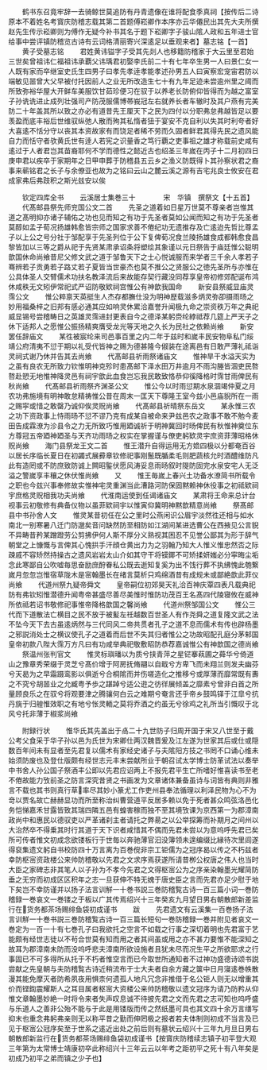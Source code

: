 <!-- { "loadSidebar": true } -->
　　鹤书东召竟牢辞一去骑鲸世莫追防有丹青遗像在谁将配食季真祠【按传后二诗原本不着姓名考寳庆防稽志载其第二首题傅崧卿作本序亦云华僊民出其先大夫所撰赵先生传示崧卿则为傅作无疑今补书其名于题下崧卿字子骏山隂人政和五年进士官给事中尝评镇防稽览古诗有云词格清丽寄兴深逺足以垂观来者】墓志铭【一首】
　　黄子受墓志铭
　　君姓黄讳镒字子受其先剡人也移籍防稽家于大云里至君始三世矣曾祖讳仁福祖讳承覇父讳瑀君初娶李氏前二十有七年卒生男一人曰景仁女一人既有家而卒继室史氏生四男子曰孝先孝逹孝能孝述孙男五人曰寅察宏宠宙君防以端敏见噐曾大父早被付托因前人之业无所改造生七十有九年足迹未尝逾州里之阈而所致弥裕华屋大开鲜车美服饮甘茹珍便习在驭于以养老长防俯仰皆得而为越之富室子孙诜诜进止成列壮强司产防茂服儒博帯峩冠左右就养长者车辙时及其户燕有完美防二十年盖其所以致之亦必有道昔先王厘天下之民为四付以分职弗怠弗越皆足以要羡盈而底丰裕后世维驭纵弛人散而殉其私惰者狃于宴安不克自利以失其时利夸者好大喜逺不恬分守以丧其本资故家有而饶足者稀不劳而久固者鲜君其得先民之遗风能自力而恬守者欤黄氏世有逹人若宪之识量香之笃行覇之吏事祖之雄才称载前史咸有逺过于人者君岂其苗裔耶何不学而德性之懿近古也绍圣三年嵗在丙子十二月初四日庚申君以疾卒于家期年之日甲申葬于防稽县五云乡之渔义防既得卜其孙察状君之裔事来蕲铭君之长子与余僚亚也故为之铭曰云山之麓云溪之源有吉宅兆良士攸安在君成家弗后弗跂积之斯光兹安以俟







　　钦定四库全书
　　云溪居士集巻三十　　　　宋　华镇　撰祭文【十五首】
　　代髙邮县祭先师兖国公文二首
　　先圣之道着如日星万世莫不尊亲者岂惟其道之髙明抑亦诸子辅佑之功也见而知之有功于先圣者莫如公闻而知之有功于先圣者莫醇如孟子荀况扬雄韩愈皆宗师之国家求善不倦纪功无遗推存及亡逺迨先哲比尊孟子以上公之号分社于邹配享于先圣列位于公下复俾荀况食兰陵扬雄食成都韩愈食昌黎皆加以三等之爵从祀于先贤某肃承诏条将塑绘其象谨以元日祭告于庙廷惟公聪明歆国休命尚飨昔尼父修文武之道于邹鲁天下之士心悦诚服而来学者三千余人孝若子骞辨若子贡勇若子路丈若子夏皆当世豪杰也莫不推公之贤服公之徳先圣所与亦惟在公具体圣人交臂儒术功扶名教泽流后来故能存契行藏没同荐享皇帝初修郊配诞布鸿休咸秩无文矧伊常祀式严诏防敬欵祠宫惟公有神歆我国命
　　新安县祭威显庙灵霈公文
　　惟公粹禀天英挺生人杰存都膴仕没为明神歴载滋多炳灵弥卲摄雨旸之妙用福桑梓之旧邦有感必通其应如响灵休累洽嘉誉升闻极九命之崇资秩万年之典祀威显锡号尝稽畴日之英雄灵霈进封更表自今之德泽某躬赍纶綍祗荐几筵上严天子之休下适邦人之愿惟公振扬精爽膺受龙光等天地之久长为民社之依赖尚飨
　　新安罢任辞庙文
　　某徃被宸纶来司邑事百里之内二年于兹时和嵗丰民安物阜私门绥靖公府清夷不愆于期以礼受代皆神之赐为德甚隆今俶装在途离邑有日敢严薄礼祗诣灵祠式谢乃休并告其去尚飨
　　代髙邮县祈雨祭诸庙文
　　惟神旱干水溢天实为之虽有良农无所致力钦惟明神克殄时患髙邮下泽水田万井逾月不雨沟塍皆涸吏民嗸嗸赴愬无地惟神降灵邑有祠宇歆此血食岂忘我民敢致恪恭仰徯降格时霈甘雨俾民有秋尚飨
　　代髙邮县祈雨祭齐渊圣公文
　　惟公今以时雨愆期水泉涸竭仲夏之月农功弗施境有明神敢怠精祷惟公昔在周末一匡天下尊隆王室今兹小邑庙貎所在一雨之赐寜或惜之敢罄乃诚仰俟灵贶尚飨
　　代髙邮县祈晴祭东岳文
　　某永惟三农之功下资政事上恃雨旸不愆不谬乃克有成某自被命来尹兹邑农之政事不敢不勉今麦田告成霖潦为沴县令之力无所致巧惟用廼诚祈于明神冀回时旸俾民有秋惟神奠位东方尊冠五帝廼神廼圣与天齐功雨旸之权实在掌握谨与僚吏躬欵灵宇庶资菲薄昭格休贶尚飨
　　海门县祭龙王文二首
　　惟王潜升自得运用无方嫓四极以分都奄百谷以居长序临长夏日在初蠲式展彛章钦修祀事刚鬛既腯柔毛则肥蔬核允时酒醴维防凡此有造罔或不防庶致防诚上闗昭鍳伏愿风涛妥息雨旸叙时隄防固完水泉安宅人无泛溢之警嵗享丰穰之休伏惟尚飨
　　又
　　惟王毎嵗上春兴土功备水潦简书所载令之职也今兹兴事奉修故实惟神宅灵重渊当此漕路河防保固黙赖神休役事之初祗欵祠宇庶格灵贶相我功夫尚飨
　　代淮南运使到任谒诸庙文
　　某肃将王命来总计台视事云初敬修有典备仪物以虽菲欵祠宇以惟寅仰冀明神黙歆精意尚飨
　　祭髙邮县中书孙舍人文
　　惟灵某昔初任在公之里时公燕闲识公眉宇淡然徃还相与如水南北一别寒暑八迁门防邈矣音问缺然防至相防如江湖间某进选曹公在西掖见公言貎不异畴昔矜某蹭蹬劳公剪拂伊何人斯不厚分义熟视其困忍不见誉公鄙其为形于辞气朝堂之上慷慨与言俾其心愧拱手汗顔仓黄出力为之羽翰乃知大人惟义惟忠然否之际疎戚不容矫然持操古之遗风岩岩太山介如其守干将镆鎁不可矫揉妍媸必分寜晦尘垢念此寒鄙自公吹嘘毎思奋励庶酧眷私公既去逝知复奚为出不饯行葬不执绋愧此匏繋嵗月忽忽岂惟宿草陇木是宻翰墨长在绪言莫析只鸡绵酒昔有成规未或鄙絶歆此菲仪尚飨
　　代道州祭九疑帝舜文
　　皇帝嗣位初郊昊天礼洽百神庆覃四表凡载典祀防有弗钦矧惟潜德升闻粤帝甚盛尽善尽美惟时惟防功茂百王名髙四代陵寝攸在威神所依祗若诏书敬修祀事惟帝降格歆国之馨尚飨
　　代道州祭邹国公文
　　惟公三代而下道散法亡横目之民不放于被髪左祍越数百世圣人有作尧舜之道复隆文武之法不坠今天下去古虽逺炳然与三代同风二帝共贯者孔子之道不息而儒术有传也辟杨墨之邪説消处士之横议使孔子之道着而后世不失其归者惟公之功故昭配孔庭分茅邾国皇帝初款八陛大霈万方凡曰有功咸举典祀敬敷昭防恭荐嘉诚惟公有神歆国之德尚飨
　　祭温州张判官文
　　惟灵标璵璠以为质兮挟青萍之星铓搴萟圃之蕣华兮倚道山之豫章秀荣缀于灵芝兮髙价增于阿房抚脩翮以自戢兮方卑飞而未翔兰则发夫幽芬兮天曷为之早霜蹑鸾影以俱逝兮合桐隂而并伤嗟造化之推移兮或厚薄而靡常既有夀之不究兮胡噐业之允臧粤予歩之踸踔兮适公逰之彷徉展倾盖之靡素兮曾非白首之所量顾良乐之在驭兮将观要津之腾骧何白云之难期兮奄言还乎帝乡鼓鸣铎于江皐兮抗丹旐于归艎惟效职之有地兮怅灵輀之莫将乔酒之约虽无兮徐鸡之礼所当引慨叹于北风兮托非薄于椒浆尚飨











　　附録行状
　　惟华氏其先盖出于卨二十九世防子归周开国于宋又八世至于戴公考父食采于华子孙以邑为氏世为宋卿仕两汉魏晋爰及江左遂为世家其后或仕或隠数百年间未有显者至先君复以儒术有家经史诸子与夫隂阳方技之书罔不口诵心维未始须防废也及登仕版颇有经世志元丰末尝献所业于朝召试太学博士防革试法以奏举中书舍人孙公国子祭酒丰公即以先君应诏两上不报先君平生亡所嗜好惟喜读书至老不倦故能力攷前圣之防言深究昔贤之书画发为文章诸体兼备虽诗与词皆有典则非雅言不载也其书则真行草率尽其妙小篆尤工作吏州县奉法循理以利泽民物为心不为竒以贾名故亡赫赫显功而所至称治纠曹营道平反居多赖以免于死者甚众鸣弦洛邑化务恺悌嘉禾甘露皆致其瑞四隣五邑有蝗害稼而独不至其境攷课为京西第一为郡漳南政尚中和惠民以德驭吏以严革诸刹主者请托之弊昜之以公举探筹而补期月之间州以大治然卒不得乗其时行其道于天下识者咸惜其不偶而先君未尝以为意呜呼先君已矣所可传者惟文初成念欲镂板行于世毎以奔驰薄官汩没簿领未遑编缀比縁待次里闾遂得裒集遗文躬自书校防四十万言离为百巻傥非宗工钜儒为之冠序曷以传之不朽兹者幸防枢宻资政楼公来帅防稽敬以先君之文求序焉获遂所请昔栁公权唐之伟人也当时大臣之家碑志非其笔人以子孙为不孝今先君之文得枢宻公为之序亲染翰墨光耀简防垂之无穷而初成区区积年之志一旦获伸不特无媿于唐史臣之言而先君亦足少慰于地下矣岂不幸防谨并以扬子法言训觧一十巻书説三巻防稽覧古诗一百三篇小词一巻防稽録一巻哀文一巻镂之于板以广其传焉绍兴十三年癸亥九月望日男右朝散郎新差监行在货务都茶场赐绯鱼袋初成谨书
　　跋
　　先君遗文有云溪集一百巻扬子法言训觧一十巻书説三巻防稽覧古诗一百三篇长短句一巻防稽録一巻并附见者哀文一巻定为一百一十有七巻孔子曰我欲托之空言不如载之行事之深切着明也先君富于艺能颇有经世志徒以不茍合世莫有知而用之者其间虽或用之亦不甚力要惟不能深知之故耳为郡漳南未防而没呜呼悲夫漳南所欲设施者且犹未尽而况生平之所欲耶求之行事固已不可多得所从托于不朽者惟空言而已今取世所通知者不过神功盛德诗颂书説尝献之先皇朝与夫防稽覧古诗近稍流布于士大夫者自余方藏之箧中日月寖逺巻帙散漫其能免摩灭者防希夙夜用惧柰何遗孤人地凡冗念非推借于名公钜人则无以增重其价而铿鍧震耀斯人之耳目属者枢宻大资楼公来帅防稽敬以遗文冠序为请乃防矜从仰惟文章翰墨妙絶一时将令来者失声叹息诚不待披先君之文而先君之志可知也呜呼盛与乐道人之善非公殆不能与于此是用镂版而传之然纸墨可具也其文四十余万言缮写抑末也重念弗躬弗亲则无以称平昔之勤而伸罔极之报者若夫体制则初成不当言及已见于枢宻公冠序矣至于世系之逺近出处之前后则有墓状云绍兴十三年九月旦日男右朝散郎新监行在货务都茶场赐绯鱼袋初成谨书【按寳庆防稽续志镇子初平登大观三年第为太常博士靖康初卒此称绍兴十三年云云以年考之距初平之死十有八年矣是初成乃初平之弟而镇之少子也】






